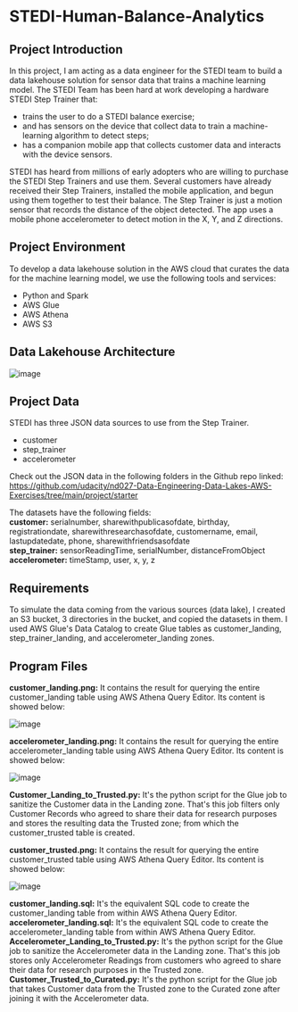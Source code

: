 # STEDI-Human-Balance-Analytics

## Project Introduction
In this project, I am acting as a data engineer for the STEDI team to build a data lakehouse solution for sensor data that trains a machine learning model.
The STEDI Team has been hard at work developing a hardware STEDI Step Trainer that:
- trains the user to do a STEDI balance exercise;
- and has sensors on the device that collect data to train a machine-learning algorithm to detect steps;
- has a companion mobile app that collects customer data and interacts with the device sensors.

STEDI has heard from millions of early adopters who are willing to purchase the STEDI Step Trainers and use them.
Several customers have already received their Step Trainers, installed the mobile application, and begun using them together to test their balance. The Step Trainer is just a motion sensor that records the distance of the object detected. The app uses a mobile phone accelerometer to detect motion in the X, Y, and Z directions.

## Project Environment
To develop a data lakehouse solution in the AWS cloud that curates the data for the machine learning model, we use the following tools and services:
- Python and Spark
- AWS Glue
- AWS Athena
- AWS S3

## Data Lakehouse Architecture
![image](https://github.com/ajinjue/STEDI-Human-Balance-Analytics/assets/100845693/9a1e81ea-1f07-4f69-b51f-82cd1066e29c)

## Project Data
STEDI has three JSON data sources to use from the Step Trainer. 
- customer
- step_trainer
- accelerometer <br/>

Check out the JSON data in the following folders in the Github repo linked: <br/>
https://github.com/udacity/nd027-Data-Engineering-Data-Lakes-AWS-Exercises/tree/main/project/starter

The datasets have the following fields: <br/>
**customer:** serialnumber, sharewithpublicasofdate, birthday, registrationdate, sharewithresearchasofdate, customername, email, lastupdatedate, phone, sharewithfriendsasofdate <br/>
**step_trainer:** sensorReadingTime, serialNumber, distanceFromObject <br/>
**accelerometer:** timeStamp, user, x, y, z

## Requirements
To simulate the data coming from the various sources (data lake), I created an S3 bucket, 3 directories in the bucket, and copied the datasets in them. I used AWS Glue's Data Catalog to create Glue tables as customer_landing, step_trainer_landing, and accelerometer_landing zones.

## Program Files
**customer_landing.png:** It contains the result for querying the entire customer_landing table using AWS Athena Query Editor. Its content is showed below:

![image](https://github.com/ajinjue/STEDI-Human-Balance-Analytics/assets/100845693/09060de9-9200-4dbe-8f79-605d94cf71a3)

**accelerometer_landing.png:** It contains the result for querying the entire accelerometer_landing table using AWS Athena Query Editor. Its content is showed below:

![image](https://github.com/ajinjue/STEDI-Human-Balance-Analytics/assets/100845693/891b7c77-0082-47c4-bdc6-f25b28eacaca)

**Customer_Landing_to_Trusted.py:** It's the python script for the Glue job to sanitize the Customer data in the Landing zone. That's this job filters only Customer Records who agreed to share their data for research purposes and stores the resulting data the Trusted zone; from which the customer_trusted table is created.

**customer_trusted.png:** It contains the result for querying the entire customer_trusted table using AWS Athena Query Editor. Its content is showed below:

![image](https://github.com/ajinjue/STEDI-Human-Balance-Analytics/assets/100845693/5275d54b-2db6-490e-8f0e-37b6f0ad61c0)

**customer_landing.sql:** It's the equivalent SQL code to create the customer_landing table from within AWS Athena Query Editor.
**accelerometer_landing.sql:** It's the equivalent SQL code to create the accelerometer_landing table from within AWS Athena Query Editor.
**Accelerometer_Landing_to_Trusted.py:** It's the python script for the Glue job to sanitize the Accelerometer data in the Landing zone. That's this job stores only Accelerometer Readings from customers who agreed to share their data for research purposes in the Trusted zone.
**Customer_Trusted_to_Curated.py:** It's the python script for the Glue job that takes Customer data from the Trusted zone to the Curated zone after joining it with the Accelerometer data.





